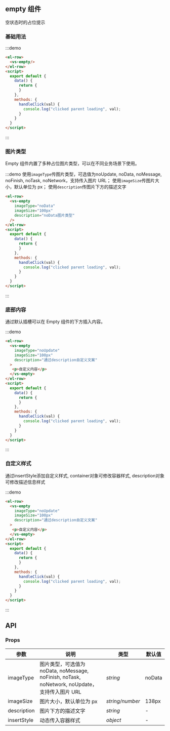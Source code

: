 ## empty 组件

空状态时的占位提示

### 基础用法

:::demo


```html
<el-row>  
  <vs-empty/>
</el-row>
<script>
  export default {
    data() {
      return {
      }
    },
    methods: {
      handleClick(val) {
        console.log("clicked parent loading", val);
      }
    }
  }
</script>
```

:::

### 图片类型

Empty 组件内置了多种占位图片类型，可以在不同业务场景下使用。

:::demo 使用`imageType`传图片类型，可选值为noUpdate, noData, noMessage, noFinish, noTask, noNetwork，支持传入图片 URL； 使用`imageSize`传图片大小，默认单位为 px； 使用`description`传图片下方的描述文字


```html
<el-row>  
  <vs-empty
    imageType="noData"
    imageSize="100px"
    description="noData图片类型"
  />
</el-row>
<script>
  export default {
    data() {
      return {
      }
    },
    methods: {
      handleClick(val) {
        console.log("clicked parent loading", val);
      }
    }
  }
</script>
```

:::


### 底部内容

通过默认插槽可以在 Empty 组件的下方插入内容。

:::demo 


```html
<el-row>  
  <vs-empty
    imageType="noUpdate"
    imageSize="100px"
    description="通过description自定义文案"
  >
   <p>自定义内容</p>
  </vs-empty>
</el-row>
<script>
  export default {
    data() {
      return {
      }
    },
    methods: {
      handleClick(val) {
        console.log("clicked parent loading", val);
      }
    }
  }
</script>
```

:::


### 自定义样式

通过insertStyle添加自定义样式, container对象可修改容器样式, description对象可修改描述信息样式

:::demo 


```html
<el-row>  
  <vs-empty
    imageType="noUpdate"
    imageSize="100px"
    description="通过description自定义文案"
  >
   <p>自定义内容</p>
  </vs-empty>
</el-row>
<script>
  export default {
    data() {
      return {
      }
    },
    methods: {
      handleClick(val) {
        console.log("clicked parent loading", val);
      }
    }
  }
</script>
```

:::

## API

### Props

| 参数 | 说明 | 类型 | 默认值 |
| --- | --- | --- | --- |
| imageType | 图片类型，可选值为 noData, noMessage, noFinish, noTask, noNetwork, noUpdate，支持传入图片 URL | _string_ | noData |
| imageSize | 图片大小，默认单位为 px | _string/number_ | 138px |
| description | 图片下方的描述文字 | _string_ | - |
| insertStyle | 动态传入容器样式 | _object_ | - |